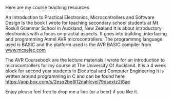 Here are my course teaching resources 

An Introduction to Practical Electronics, Microcontrollers and Software Design
Is the book I wrote for teaching secondary school students at Mt Roskill Grammar School in Auckland, New Zealand
It is about introductory electronics with a focus on practial aspects.
It goes into building, interfacing and programming Atmel AVR microcontrollers.
The programmng language used is BASIC and the platform used is the AVR BASIC compiler from www.mcselec.com

The AVR Coursebook are the lecture materials I wrote for an introduction to microcontrollers for my course at The University Of Auckland.
It is a 4 week block for second year students in Electrical and Computer Engineering
It is written around programming in C and can be found here https://app.box.com/s/2esq2be8l12nahlcvel79dsextz2t8ae

Enjoy 
please feel free to drop me a line (or a beer) if you like it.
